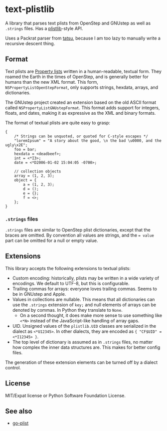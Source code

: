 text-plistlib
=============

A library that parses text plists from OpenStep and GNUstep as well as `.strings` files. Has a [plistlib](https://docs.python.org/3/library/plistlib.html)-style API.

Uses a Packrat parser from [tatsu](https://github.com/neogeny/TatSu), because I am too lazy to manually write a recursive descent thing.

Format
------

Text plists are [Property lists](https://en.wikipedia.org/wiki/Property_list) written in a
human-readable, textual form. They roamed the Earth in the times of OpenStep, and is
generally better for humans than the new XML format. This form, `NSPropertyListOpenStepFormat`, only supports strings, hexdata, arrays, and dictionaries.

The GNUstep project created an extension based on the old ASCII format called `NSPropertyListGNUstepFormat`. This format adds support for integers, floats, and dates, making it as expressive as the XML and binary formats. 

The format of textual plists are quite easy to grasp:
```plist
{
    /* Strings can be unquoted, or quoted for C-style escapes */
    "loremIpsum" = "A story about the good, \n the bad \u0000, and the ugly\x2E";
    foo = bar;
    hexdata = <deadbeef>;
    int = <*I3>;
    date = <*D2006-01-02 15:04:05 -0700>;

    // collection objects
    array = (1, 2, 3);
    object = {
        a = (1, 2, 3);
        d = ();
        e = {};
        f = <>;
    };
}
```

### `.strings` files
`.strings` files are similar to OpenStep plist dictionaries, except that the braces are omitted. By convention all values are strings, and the `= value` part can be omitted for a null or empty value.

Extensions
----------

This library accepts the following extensions to textual plists:
* Custom encoding: historically, plists may be written in a wide variety of encodings. We default to UTF-8, but this is configurable.
* Trailing commas for arrays: everyone loves trailing commas. Seems to be in GNUstep and Apple.
* Values in collections are nullable. This means that all dictionaries can use the `.strings` extension of `key;` and null elements of arrays can be denoted by commas. In Python they translate to `None`.
  * On a second thought, it does make more sense to use something like `<*N>` instead of the JavaScript-like handling of array gaps.
* UID. Unsigned values of the `plistlib.UID` classes are serialized in the dialect as `<*U12345>`. In other dialects, they are encoded as `{ "CF$UID" = <*I12345> }`.
* The top level of dictionary is assumed as in `.strings` files, no matter how complex the inner data structures are. This makes for better config files.

The generation of these extension elements can be turned off by a dialect control.

License
-------
MIT/Expat license or Python Software Foundation License. 

See also
--------
* [go-plist](https://github.com/DHowett/go-plist)
